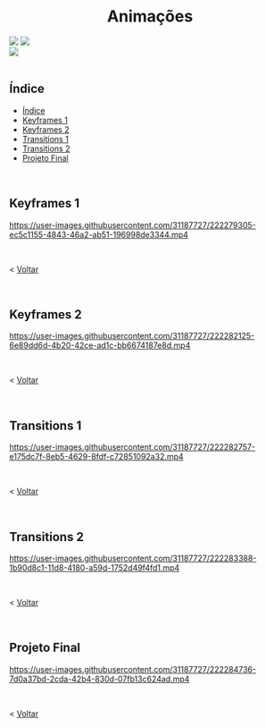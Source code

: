 <h1 align="center"> Animações </h1>

<div>
<img src="https://img.shields.io/badge/HTML-239120?style=for-the-badge&logo=html5&logoColor=white">
<img src="https://img.shields.io/badge/CSS-239120?&style=for-the-badge&logo=css3&logoColor=white">
<br>
<img src="https://img.shields.io/badge/Made%20for-VSCode-1f425f.svg">
</div><br>

<div>
<h2>Índice</h2> 

* [Índice](#índice)
* [Keyframes 1](#keyframes-1)
* [Keyframes 2](#keyframes-2)
* [Transitions 1](#transitions-1)
* [Transitions 2](#transitions-2)
* [Projeto Final](#projeto-final)
</div><br>

<div>
<h2>Keyframes 1</h2> 

https://user-images.githubusercontent.com/31187727/222279305-ec5c1155-4843-46a2-ab51-196998de3344.mp4

<br>

< [Voltar](#índice)

</div><br>

<div>
<h2>Keyframes 2</h2> 

https://user-images.githubusercontent.com/31187727/222282125-6e89dd6d-4b20-42ce-ad1c-bb6674187e8d.mp4

<br>

< [Voltar](#índice)

</div><br>

<div>
<h2>Transitions 1</h2> 

https://user-images.githubusercontent.com/31187727/222282757-e175dc7f-8eb5-4629-8fdf-c72851092a32.mp4

<br>

< [Voltar](#índice)

</div><br>

<div>
<h2>Transitions 2</h2> 

https://user-images.githubusercontent.com/31187727/222283388-1b90d8c1-11d8-4180-a59d-1752d49f4fd1.mp4

<br>

< [Voltar](#índice)

</div><br>

<div>
<h2>Projeto Final</h2> 

https://user-images.githubusercontent.com/31187727/222284736-7d0a37bd-2cda-42b4-830d-07fb13c624ad.mp4

<br>

< [Voltar](#índice)

</div><br>

